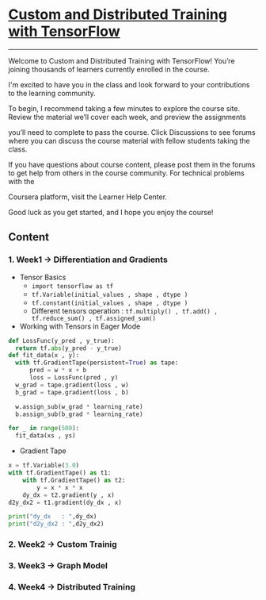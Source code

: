# [Custom and Distributed Training with TensorFlow](https://www.coursera.org/learn/custom-distributed-training-with-tensorflow/home/welcome)

---

Welcome to Custom and Distributed Training with TensorFlow! You’re joining thousands of learners currently enrolled in the course.

I'm excited to have you in the class and look forward to your contributions to the learning community.

To begin, I recommend taking a few minutes to explore the course site. Review the material we’ll cover each week, and preview the assignments 

you’ll need to complete to pass the course. Click Discussions to see forums where you can discuss the course material with fellow students taking the class.

If you have questions about course content, please post them in the forums to get help from others in the course community. For technical problems with the

Coursera platform, visit the Learner Help Center.

Good luck as you get started, and I hope you enjoy the course!

## Content

### 1. Week1 -> Differentiation and Gradients
  * Tensor Basics
    * ```import tensorflow as tf ```
    * ```tf.Variable(initial_values , shape , dtype ) ```
    * ```tf.constant(initial_values , shape , dtype ) ```
    * Different tensors operation : ```tf.multiply() , tf.add() , tf.reduce_sum() , tf.assigned_sum()```
  * Working with Tensors in Eager Mode
  ```python
  def LossFunc(y_pred , y_true):
    return tf.abs(y_pred - y_true)
  def fit_data(x , y):
    with tf.GradientTape(persistent=True) as tape:
        pred = w * x + b
        loss = LossFunc(pred , y)
    w_grad = tape.gradient(loss , w)
    b_grad = tape.gradient(loss , b)

    w.assign_sub(w_grad * learning_rate)
    b.assign_sub(b_grad * learning_rate)

  for _ in range(500):
    fit_data(xs , ys)
  ```
  * Gradient Tape
  ```python
  x = tf.Variable(3.0)
  with tf.GradientTape() as t1:
      with tf.GradientTape() as t2:
          y = x * x * x
      dy_dx = t2.gradient(y , x)
  d2y_dx2 = t1.gradient(dy_dx , x)

  print("dy_dx   : ",dy_dx)
  print("d2y_dx2 : ",d2y_dx2)
  ```
 
### 2. Week2 -> Custom Trainig

### 3. Week3 -> Graph Model

### 4. Week4 -> Distributed Training
